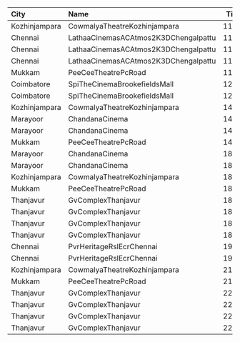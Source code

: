 | City          | Name                                 |  Time | Type       | Price | Capacity | Booked |
| :------------ | :----------------------------------- | ----: | :--------- | ----: | -------: | -----: |
| Kozhinjampara | CowmalyaTheatreKozhinjampara         | 11:00 | Gold       |  110₹ |      460 |    225 |
| Chennai       | LathaaCinemasACAtmos2K3DChengalpattu | 11:00 | Boxa       |  150₹ |       45 |     45 |
| Chennai       | LathaaCinemasACAtmos2K3DChengalpattu | 11:00 | Boxb       |  150₹ |       15 |     15 |
| Chennai       | LathaaCinemasACAtmos2K3DChengalpattu | 11:00 | First      |  120₹ |      381 |    275 |
| Mukkam        | PeeCeeTheatrePcRoad                  | 11:30 | FirstClass |  110₹ |       70 |      8 |
| Coimbatore    | SpiTheCinemaBrookefieldsMall         | 12:55 | Elite      |  191₹ |       83 |     29 |
| Coimbatore    | SpiTheCinemaBrookefieldsMall         | 12:55 | Budget     |   60₹ |        9 |      9 |
| Kozhinjampara | CowmalyaTheatreKozhinjampara         | 14:15 | Gold       |  110₹ |      460 |    225 |
| Marayoor      | ChandanaCinema                       | 14:30 | Box        |  120₹ |       60 |     60 |
| Marayoor      | ChandanaCinema                       | 14:30 | FirstClass |  100₹ |      370 |    220 |
| Mukkam        | PeeCeeTheatrePcRoad                  | 14:45 | FirstClass |  110₹ |       70 |      8 |
| Marayoor      | ChandanaCinema                       | 18:00 | Box        |  120₹ |       60 |     60 |
| Marayoor      | ChandanaCinema                       | 18:00 | FirstClass |  100₹ |      370 |    220 |
| Kozhinjampara | CowmalyaTheatreKozhinjampara         | 18:00 | Gold       |  110₹ |      460 |    225 |
| Mukkam        | PeeCeeTheatrePcRoad                  | 18:00 | FirstClass |  110₹ |       70 |      8 |
| Thanjavur     | GvComplexThanjavur                   | 18:15 | BoxA       |  130₹ |       11 |     11 |
| Thanjavur     | GvComplexThanjavur                   | 18:15 | BoxB       |  130₹ |       11 |     11 |
| Thanjavur     | GvComplexThanjavur                   | 18:15 | I          |  120₹ |      156 |     91 |
| Thanjavur     | GvComplexThanjavur                   | 18:15 | Ii         |  100₹ |       60 |     30 |
| Chennai       | PvrHeritageRslEcrChennai             | 19:30 | Classic    |   60₹ |       11 |     11 |
| Chennai       | PvrHeritageRslEcrChennai             | 19:30 | Prime      |  153₹ |       99 |     50 |
| Kozhinjampara | CowmalyaTheatreKozhinjampara         | 21:15 | Gold       |  110₹ |      460 |    225 |
| Mukkam        | PeeCeeTheatrePcRoad                  | 21:15 | FirstClass |  110₹ |       70 |      8 |
| Thanjavur     | GvComplexThanjavur                   | 22:00 | BoxA       |  130₹ |       11 |     11 |
| Thanjavur     | GvComplexThanjavur                   | 22:00 | BoxB       |  130₹ |       11 |     11 |
| Thanjavur     | GvComplexThanjavur                   | 22:00 | I          |  120₹ |      156 |     91 |
| Thanjavur     | GvComplexThanjavur                   | 22:00 | Ii         |  100₹ |       60 |     30 |